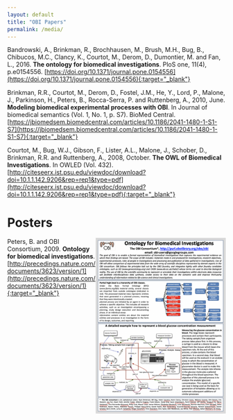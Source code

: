 ```yaml
---
layout: default
title: "OBI Papers"
permalink: /media/
---
```


Bandrowski, A., Brinkman, R., Brochhausen, M., Brush, M.H., Bug, B., Chibucos, M.C., Clancy, K., Courtot, M., Derom, D., Dumontier, M. and Fan, L., 2016. **The ontology for biomedical investigations**. PloS one, 11(4), p.e0154556. [https://doi.org/10.1371/journal.pone.0154556](https://doi.org/10.1371/journal.pone.0154556){:target="_blank"}

Brinkman, R.R., Courtot, M., Derom, D., Fostel, J.M., He, Y., Lord, P., Malone, J., Parkinson, H., Peters, B., Rocca-Serra, P. and Ruttenberg, A., 2010, June. **Modeling biomedical experimental processes with OBI**. In Journal of biomedical semantics (Vol. 1, No. 1, p. S7). BioMed Central.
[https://jbiomedsem.biomedcentral.com/articles/10.1186/2041-1480-1-S1-S7](https://jbiomedsem.biomedcentral.com/articles/10.1186/2041-1480-1-S1-S7){:target="_blank"}

Courtot, M., Bug, W.J., Gibson, F., Lister, A.L., Malone, J., Schober, D., Brinkman, R.R. and Ruttenberg, A., 2008, October. **The OWL of Biomedical Investigations**. In OWLED (Vol. 432).
[http://citeseerx.ist.psu.edu/viewdoc/download?doi=10.1.1.142.9206&rep=rep1&type=pdf](http://citeseerx.ist.psu.edu/viewdoc/download?doi=10.1.1.142.9206&rep=rep1&type=pdf){:target="_blank"}


<!-- # Presentations -->

# Posters
<a href="/assets/images/posters/2009_poster.png" target="_blank"><img src="/assets/images/posters/2009_poster.png" width="300px" align="right"/></a>

Peters, B. and OBI Consortium, 2009. **Ontology for biomedical investigations**.
[http://precedings.nature.com/documents/3623/version/1](http://precedings.nature.com/documents/3623/version/1){:target="_blank"}

